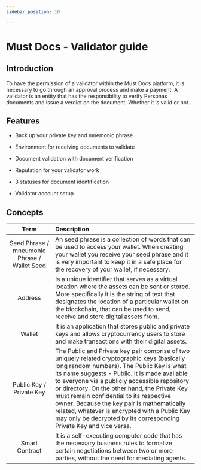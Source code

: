 ```yaml
---
sidebar_position: 10

---
```


# Must Docs - Validator guide

## Introduction

To have the permission of a validator within the Must Docs platform, it is necessary to go through an approval process and make a payment.
A validator is an entity that has the responsibility to verify Personas documents and issue a verdict on the document. Whether it is valid or not.

## Features

- Back up your private key and mnemonic phrase

- Environment for receiving documents to validate

- Document validation with document verification

- Reputation for your validator work

- 3 statuses for document identification

- Validator account setup

## Concepts

| Term | Description |
| :---------: | :--------- |
|Seed Phrase / mneumonic Phrase / Wallet Seed |An seed phrase is a collection of words that can be used to access your wallet. When creating your wallet you receive your seed phrase and it is very important to keep it in a safe place for the recovery of your wallet, if necessary.|
|Address|Is a unique identifier that serves as a virtual location where the assets can be sent or stored. More specifically it is the string of text that designates the location of a particular wallet on the blockchain, that can be used to send, receive and store digital assets from.|
|Wallet|It is an application that stores public and private keys and allows cryptocurrency users to store and make transactions with their digital assets.|
|Public Key / Private Key|The Public and Private key pair comprise of two uniquely related cryptographic keys (basically long random numbers). The Public Key is what its name suggests - Public. It is made available to everyone via a publicly accessible repository or directory. On the other hand, the Private Key must remain confidential to its respective owner. Because the key pair is mathematically related, whatever is encrypted with a Public Key may only be decrypted by its corresponding Private Key and vice versa.|
|Smart Contract|It is a self-executing computer code that has the necessary business rules to formalize certain negotiations between two or more parties, without the need for mediating agents.|